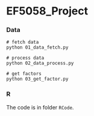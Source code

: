 # EF5058_Project


### Data
```
# fetch data
python 01_data_fetch.py

# process data
python 02_data_process.py

# get factors
python 03_get_factor.py

```


### R 
The code is in folder `RCode`.